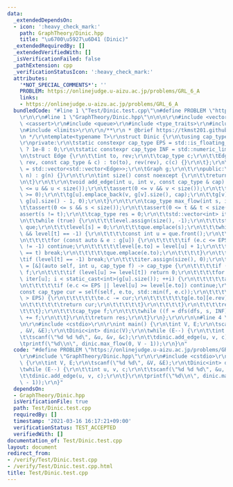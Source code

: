 ```yaml
---
data:
  _extendedDependsOn:
  - icon: ':heavy_check_mark:'
    path: GraphTheory/Dinic.hpp
    title: "\u6700\u5927\u6D41 (Dinic)"
  _extendedRequiredBy: []
  _extendedVerifiedWith: []
  _isVerificationFailed: false
  _pathExtension: cpp
  _verificationStatusIcon: ':heavy_check_mark:'
  attributes:
    '*NOT_SPECIAL_COMMENTS*': ''
    PROBLEM: https://onlinejudge.u-aizu.ac.jp/problems/GRL_6_A
    links:
    - https://onlinejudge.u-aizu.ac.jp/problems/GRL_6_A
  bundledCode: "#line 1 \"Test/Dinic.test.cpp\"\n#define PROBLEM \"https://onlinejudge.u-aizu.ac.jp/problems/GRL_6_A\"\
    \r\n\r\n#line 1 \"GraphTheory/Dinic.hpp\"\n\n\n\r\n#include <vector>\r\n#include\
    \ <cassert>\r\n#include <queue>\r\n#include <type_traits>\r\n#include <algorithm>\r\
    \n#include <limits>\r\n\r\n/**\r\n * @brief https://tkmst201.github.io/Library/GraphTheory/Dinic.hpp\r\
    \n */\r\ntemplate<typename T>\r\nstruct Dinic {\r\n\tusing cap_type = T;\r\n\t\
    \r\nprivate:\r\n\tstatic constexpr cap_type EPS = std::is_floating_point<cap_type>()\
    \ ? 1e-8 : 0;\r\n\tstatic constexpr cap_type INF = std::numeric_limits<cap_type>::max();\r\
    \n\tstruct Edge {\r\n\t\tint to, rev;\r\n\t\tcap_type c;\r\n\t\tEdge(int to, int\
    \ rev, const cap_type & c) : to(to), rev(rev), c(c) {}\r\n\t};\r\n\tusing Graph\
    \ = std::vector<std::vector<Edge>>;\r\n\tGraph g;\r\n\t\r\npublic:\r\n\tDinic(int\
    \ n) : g(n) {}\r\n\t\r\n\tint size() const noexcept {\r\n\t\treturn g.size();\r\
    \n\t}\r\n\t\r\n\tvoid add_edge(int u, int v, const cap_type & cap) {\r\n\t\tassert(0\
    \ <= u && u < size());\r\n\t\tassert(0 <= v && v < size());\r\n\t\tassert(cap\
    \ >= 0);\r\n\t\tg[u].emplace_back(v, g[v].size(), cap);\r\n\t\tg[v].emplace_back(u,\
    \ g[u].size() - 1, 0);\r\n\t}\r\n\t\r\n\tcap_type max_flow(int s, int t) {\r\n\
    \t\tassert(0 <= s && s < size());\r\n\t\tassert(0 <= t && t < size());\r\n\t\t\
    assert(s != t);\r\n\t\tcap_type res = 0;\r\n\t\tstd::vector<int> iter, level;\r\
    \n\t\twhile (true) {\r\n\t\t\tlevel.assign(size(), -1);\r\n\t\t\tstd::queue<int>\
    \ que;\r\n\t\t\tlevel[s] = 0;\r\n\t\t\tque.emplace(s);\r\n\t\t\twhile (!que.empty()\
    \ && level[t] == -1) {\r\n\t\t\t\tconst int u = que.front();\r\n\t\t\t\tque.pop();\r\
    \n\t\t\t\tfor (const auto & e : g[u]) {\r\n\t\t\t\t\tif (e.c <= EPS || level[e.to]\
    \ != -1) continue;\r\n\t\t\t\t\tlevel[e.to] = level[u] + 1;\r\n\t\t\t\t\tif (e.to\
    \ == t) break;\r\n\t\t\t\t\tque.emplace(e.to);\r\n\t\t\t\t}\r\n\t\t\t}\r\n\t\t\
    \tif (level[t] == -1) break;\r\n\t\t\titer.assign(size(), 0);\r\n\t\t\tauto dfs\
    \ = [&](auto self, int u, cap_type f) -> cap_type {\r\n\t\t\t\tif (u == t) return\
    \ f;\r\n\t\t\t\tif (level[u] >= level[t]) return 0;\r\n\t\t\t\tfor (int & i =\
    \ iter[u]; i < static_cast<int>(g[u].size()); ++i) {\r\n\t\t\t\t\tauto & e = g[u][i];\r\
    \n\t\t\t\t\tif (e.c <= EPS || level[u] >= level[e.to]) continue;\r\n\t\t\t\t\t\
    const cap_type cur = self(self, e.to, std::min(f, e.c));\r\n\t\t\t\t\tif (cur\
    \ > EPS) {\r\n\t\t\t\t\t\te.c -= cur;\r\n\t\t\t\t\t\tg[e.to][e.rev].c += cur;\r\
    \n\t\t\t\t\t\treturn cur;\r\n\t\t\t\t\t}\r\n\t\t\t\t}\r\n\t\t\t\treturn 0;\r\n\
    \t\t\t};\r\n\t\t\tcap_type f;\r\n\t\t\twhile ((f = dfs(dfs, s, INF)) > EPS) res\
    \ += f;\r\n\t\t}\r\n\t\treturn res;\r\n\t}\r\n};\r\n\r\n\n#line 4 \"Test/Dinic.test.cpp\"\
    \n\r\n#include <cstdio>\r\n\r\nint main() {\r\n\tint V, E;\r\n\tscanf(\"%d %d\"\
    , &V, &E);\r\n\tDinic<int> dinic(V);\r\n\twhile (E--) {\r\n\t\tint u, v, c;\r\n\
    \t\tscanf(\"%d %d %d\", &u, &v, &c);\r\n\t\tdinic.add_edge(u, v, c);\r\n\t}\r\n\
    \tprintf(\"%d\\n\", dinic.max_flow(0, V - 1));\r\n}\n"
  code: "#define PROBLEM \"https://onlinejudge.u-aizu.ac.jp/problems/GRL_6_A\"\r\n\
    \r\n#include \"GraphTheory/Dinic.hpp\"\r\n\r\n#include <cstdio>\r\n\r\nint main()\
    \ {\r\n\tint V, E;\r\n\tscanf(\"%d %d\", &V, &E);\r\n\tDinic<int> dinic(V);\r\n\
    \twhile (E--) {\r\n\t\tint u, v, c;\r\n\t\tscanf(\"%d %d %d\", &u, &v, &c);\r\n\
    \t\tdinic.add_edge(u, v, c);\r\n\t}\r\n\tprintf(\"%d\\n\", dinic.max_flow(0, V\
    \ - 1));\r\n}"
  dependsOn:
  - GraphTheory/Dinic.hpp
  isVerificationFile: true
  path: Test/Dinic.test.cpp
  requiredBy: []
  timestamp: '2021-03-16 16:17:21+09:00'
  verificationStatus: TEST_ACCEPTED
  verifiedWith: []
documentation_of: Test/Dinic.test.cpp
layout: document
redirect_from:
- /verify/Test/Dinic.test.cpp
- /verify/Test/Dinic.test.cpp.html
title: Test/Dinic.test.cpp
---
```

